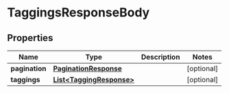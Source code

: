 

# TaggingsResponseBody


## Properties

| Name | Type | Description | Notes |
|------------ | ------------- | ------------- | -------------|
|**pagination** | [**PaginationResponse**](PaginationResponse.md) |  |  [optional] |
|**taggings** | [**List&lt;TaggingResponse&gt;**](TaggingResponse.md) |  |  [optional] |



